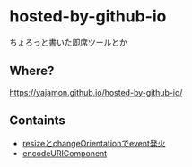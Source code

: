 # hosted-by-github-io
ちょろっと書いた即席ツールとか

## Where?

https://yajamon.github.io/hosted-by-github-io/

## Containts

- [resizeとchangeOrientationでevent発火](./on-resize-or-orientation.html)
- [encodeURIComponent](./encodeURIComponent.html)
